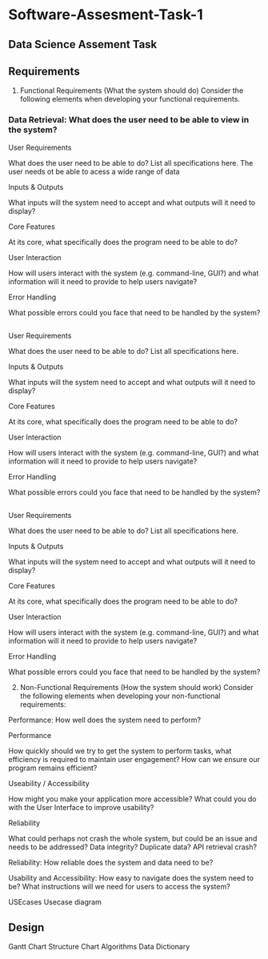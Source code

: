 # Software-Assesment-Task-1
## Data Science Assement Task

## Requirements
1. Functional Requirements (What the system should do)
Consider the following elements when developing your functional requirements. 

### Data Retrieval: What does the user need to be able to view in the system? 

User Requirements

What does the user need to be able to do? List all specifications here.
The user needs ot be able to acess a wide range of data

Inputs & Outputs

What inputs will the system need to accept and what outputs will it need to display?

Core Features

At its core, what specifically does the program need to be able to do?

User Interaction

How will users interact with the system (e.g. command-line, GUI?) and what information will it need to provide to help users navigate?

Error Handling

What possible errors could you face that need to be handled by the system?


##
User Requirements

What does the user need to be able to do? List all specifications here.

Inputs & Outputs

What inputs will the system need to accept and what outputs will it need to display?

Core Features

At its core, what specifically does the program need to be able to do?

User Interaction

How will users interact with the system (e.g. command-line, GUI?) and what information will it need to provide to help users navigate?

Error Handling

What possible errors could you face that need to be handled by the system?





##

User Requirements

What does the user need to be able to do? List all specifications here.

Inputs & Outputs

What inputs will the system need to accept and what outputs will it need to display?

Core Features

At its core, what specifically does the program need to be able to do?

User Interaction

How will users interact with the system (e.g. command-line, GUI?) and what information will it need to provide to help users navigate?

Error Handling

What possible errors could you face that need to be handled by the system?





2. Non-Functional Requirements (How the system should work)
Consider the following elements when developing your non-functional requirements:

Performance: How well does the system need to perform? 




Performance

How quickly should we try to get the system to perform tasks, what efficiency is required to maintain user engagement? How can we ensure our program remains efficient?

Useability / Accessibility

How might you make your application more accessible? What could you do with the User Interface to improve usability?

Reliability

What could perhaps not crash the whole system, but could be an issue and needs to be addressed? Data integrity? Duplicate data? API retrieval crash?

Reliability: How reliable does the system and data need to be?

Usability and Accessibility: How easy to navigate does the system need to be? What instructions will we need for users to access the system?


USEcases
Usecase diagram

## Design
Gantt Chart
Structure Chart 
Algorithms
Data Dictionary 
